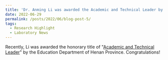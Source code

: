 ```yaml
---
title: 'Dr. Anming Li was awarded the Academic and Technical Leader by the Department of Education of Henan Province'
date: 2022-06-29
permalink: /posts/2022/06/blog-post-5/
tags:
  - Research Highlight
  - Laboratory News
---
```


Recently, Li was awarded the honorary title of "[Academic and Technical Leader](/awards/2022-award5)" by the Education Department of Henan Province. Congratulations!